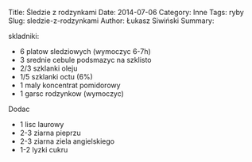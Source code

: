 Title: Śledzie z rodzynkami
Date: 2014-07-06
Category: Inne
Tags: ryby
Slug: sledzie-z-rodzynkami
Author: Łukasz Siwiński
Summary: 

skladniki:

- 6 platow sledziowych (wymoczyc 6-7h)
- 3 srednie cebule podsmazyc na szklisto
- 2/3 szklanki oleju 
- 1/5 szklanki octu (6%)
- 1 maly koncentrat pomidorowy
- 1 garsc rodzynkow (wymoczyc)

Dodac

- 1 lisc laurowy
- 2-3 ziarna pieprzu
- 2-3 ziarna ziela angielskiego
- 1-2 lyzki cukru